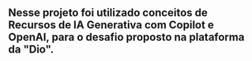## Nesse projeto foi utilizado conceitos de Recursos de IA Generativa com Copilot e OpenAI, para o desafio proposto na plataforma da "Dio".
